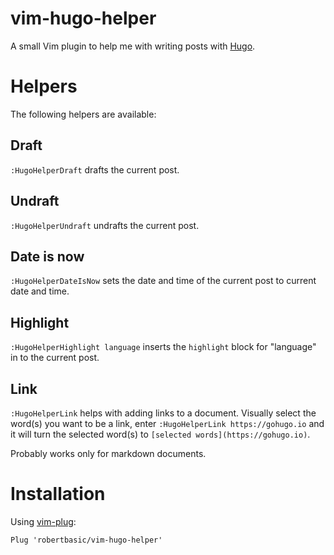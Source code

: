 # vim-hugo-helper

A small Vim plugin to help me with writing posts with [Hugo](https://gohugo.io).

# Helpers

The following helpers are available:

## Draft

`:HugoHelperDraft` drafts the current post.

## Undraft

`:HugoHelperUndraft` undrafts the current post.

## Date is now

`:HugoHelperDateIsNow` sets the date and time of the current post to current date and time.

## Highlight

`:HugoHelperHighlight language` inserts the `highlight` block for "language" in to the current post.

## Link

`:HugoHelperLink` helps with adding links to a document. Visually select the word(s) you want to be a link, enter `:HugoHelperLink https://gohugo.io` and it will turn the selected word(s) to `[selected words](https://gohugo.io)`.

Probably works only for markdown documents.

# Installation

Using [vim-plug](https://github.com/junegunn/vim-plug):

`Plug 'robertbasic/vim-hugo-helper'`
